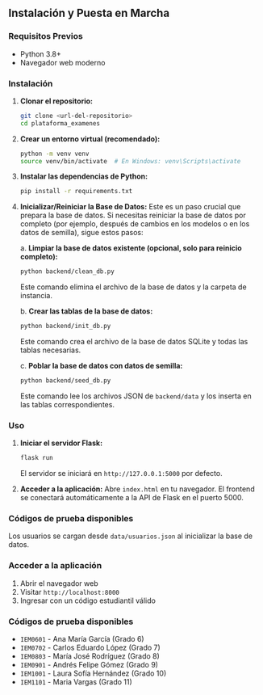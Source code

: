 ## Instalación y Puesta en Marcha

### Requisitos Previos
- Python 3.8+
- Navegador web moderno

### Instalación
1.  **Clonar el repositorio:**
    ```bash
    git clone <url-del-repositorio>
    cd plataforma_examenes
    ```

2.  **Crear un entorno virtual (recomendado):**
    ```bash
    python -m venv venv
    source venv/bin/activate  # En Windows: venv\Scripts\activate
    ```

3.  **Instalar las dependencias de Python:**
    ```bash
    pip install -r requirements.txt
    ```

4.  **Inicializar/Reiniciar la Base de Datos:**
    Este es un paso crucial que prepara la base de datos. Si necesitas reiniciar la base de datos por completo (por ejemplo, después de cambios en los modelos o en los datos de semilla), sigue estos pasos:

    a. **Limpiar la base de datos existente (opcional, solo para reinicio completo):**
    ```bash
    python backend/clean_db.py
    ```
    Este comando elimina el archivo de la base de datos y la carpeta de instancia.

    b. **Crear las tablas de la base de datos:**
    ```bash
    python backend/init_db.py
    ```
    Este comando crea el archivo de la base de datos SQLite y todas las tablas necesarias.

    c. **Poblar la base de datos con datos de semilla:**
    ```bash
    python backend/seed_db.py
    ```
    Este comando lee los archivos JSON de `backend/data` y los inserta en las tablas correspondientes.

### Uso
1.  **Iniciar el servidor Flask:**
    ```bash
    flask run
    ```
    El servidor se iniciará en `http://127.0.0.1:5000` por defecto.

2.  **Acceder a la aplicación:**
    Abre `index.html` en tu navegador. El frontend se conectará automáticamente a la API de Flask en el puerto 5000.

### Códigos de prueba disponibles
Los usuarios se cargan desde `data/usuarios.json` al inicializar la base de datos.
### Acceder a la aplicación
1. Abrir el navegador web
2. Visitar `http://localhost:8000`
3. Ingresar con un código estudiantil válido

### Códigos de prueba disponibles
- `IEM0601` - Ana María García (Grado 6)
- `IEM0702` - Carlos Eduardo López (Grado 7)
- `IEM0803` - María José Rodríguez (Grado 8)
- `IEM0901` - Andrés Felipe Gómez (Grado 9)
- `IEM1001` - Laura Sofía Hernández (Grado 10)
- `IEM1101` - Maria Vargas (Grado 11)
